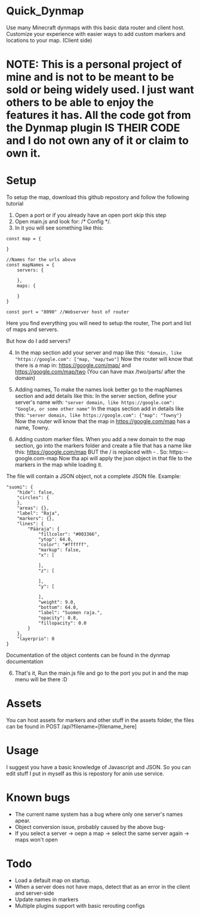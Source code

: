 # Quick_Dynmap
Use many Minecraft dynmaps with this basic data router and client host. Customize your experience with easier ways to add custom markers and locations to your map. (Client side)

# NOTE: This is a personal project of mine and is not to be meant to be sold or being widely used. I just want others to be able to enjoy the features it has. All the code got from the Dynmap plugin IS THEIR CODE and I do not own any of it or claim to own it.

# Setup
To setup the map, download this github repostory and follow the following tutorial

1. Open a port or if you already have an open port skip this step
2. Open main.js and look for: /* Config */.
3. In it you will see something like this:
```
const map = {
    
}

//Names for the urls above
const mapNames = {
    servers: {

    },
    maps: {

    }
}

const port = "8090" //Webserver host of router
```

Here you find everything you will need to setup the router, The port and list of maps and servers.

But how do I add servers?

4. In the map section add your server and map like this:
```"domain, like "https://google.com": ["map, "map/two"]```
Now the router will know that there is a map in: https://google.com/map/ and https://google.com/map/two
(You can have max /two/parts/ after the domain)
5. Adding names, To make the names look better go to the mapNames section and add details like this:
In the server section, define your server's name with: ```"server domain, like https://google.com": "Google, or some other name"```
In the maps section add in details like this: ```"server domain, like https://google.com": {"map": "Towny"}```
Now the router will know that the map in https://google.com/map has a name, Towny.

5. Adding custom marker files. When you add a new domain to the map section, go into the markers folder and create a file that has a name like this: https://google.com/map BUT the / is replaced with - . So: https:--google.com-map
Now tha api will apply the json object in that file to the markers in the map while loading it.

The file will contain a JSON object, not a complete JSON file. Example:
```
"suomi": {
    "hide": false,
    "circles": {
    },
    "areas": {},
    "label": "Raja",
    "markers": {},
    "lines": {
        "Pääraja": {
            "fillcolor": "#003366",
            "ytop": 64.0,
            "color": "#ffffff",
            "markup": false,
            "x": [
                
            ],
            "z": [
                
            ],
            "y": [
                
            ],
            "weight": 9.0,
            "bottom": 64.0,
            "label": "Suomen raja.",
            "opacity": 0.8,
            "fillopacity": 0.0
        }
    },
    "layerprio": 0
}
```

Documentation of the object contents can be found in the dynmap documentation

6. That's it, Run the main.js file and go to the port you put in and the map menu will be there :D

# Assets
You can host assets for markers and other stuff in the assets folder, the files can be found in POST /api?filename=[filename_here]

# Usage
I suggest you have a basic knowledge of Javascript and JSON. So you can edit stuff I put in myself as this is repostory for anin use service.

# Known bugs
- The current name system has a bug where only one server's names apear.
- Object conversion issue, probably caused by the above bug-
- If you select a server -> oepn a map -> select the same server again -> maps won't open

# Todo
- Load a default map on startup.
- When a server does not have maps, detect that as an error in the client and server-side
- Update names in markers
- Multiple plugins support with basic rerouting configs
